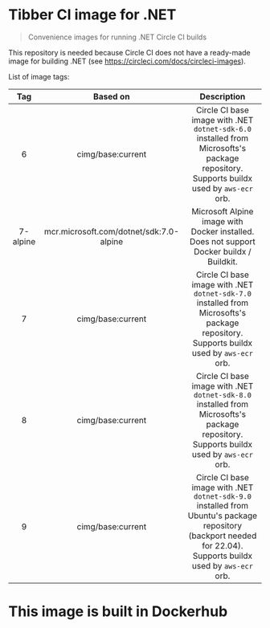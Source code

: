 # Tibber CI image for .NET

> Convenience images for running .NET Circle CI builds

This repository is needed because Circle CI does not have a ready-made image for building .NET (see https://circleci.com/docs/circleci-images).


List of image tags:

| Tag      | Based on                                | Description                                                         |
| :---:    | :---:                                   | :---:                                                               |
| 6        | cimg/base:current                       | Circle CI base image with .NET `dotnet-sdk-6.0` installed from Microsofts's package repository. Supports buildx used by `aws-ecr` orb.   |
| 7-alpine | mcr.microsoft.com/dotnet/sdk:7.0-alpine | Microsoft Alpine image with Docker installed. Does not support Docker buildx / Buildkit.                      |
| 7        | cimg/base:current                       | Circle CI base image with .NET `dotnet-sdk-7.0` installed from Microsofts's package repository. Supports buildx used by `aws-ecr` orb.   |
| 8        | cimg/base:current                       | Circle CI base image with .NET `dotnet-sdk-8.0` installed from Microsofts's package repository. Supports buildx used by `aws-ecr` orb.   |
| 9        | cimg/base:current                       | Circle CI base image with .NET `dotnet-sdk-9.0` installed from Ubuntu's package repository (backport needed for 22.04). Supports buildx used by `aws-ecr` orb.   |

# This image is built in Dockerhub
